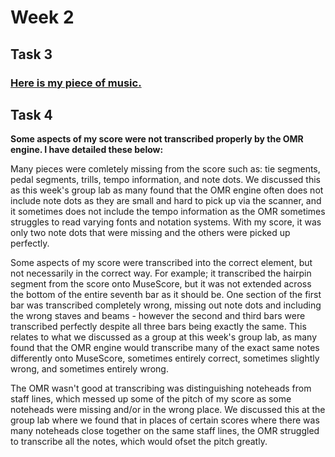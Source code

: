 # Week 2 

## Task 3 
### [Here is my piece of music.](myscore.mscz)

## Task 4 

<b>Some aspects of my score were not transcribed properly by the OMR engine. I have detailed these below:</b>

Many pieces were comletely missing from the score such as: tie segments, pedal segments, trills, tempo information, and note dots.  We discussed this as this week's group lab as many found that the OMR engine often does not include note dots as they are small and hard to pick up via the scanner, and it sometimes does not include the tempo information as the OMR sometimes struggles to read varying fonts and notation systems. With my score, it was only two note dots that were missing and the others were picked up perfectly.

Some aspects of my score were transcribed into the correct element, but not necessarily in the correct way. For example; it transcribed the hairpin segment from the score onto MuseScore, but it was not extended across the bottom of the entire seventh bar as it should be. One section of the first bar was transcribed completely wrong, missing out note dots and including the wrong staves and beams - however the second and third bars were transcribed perfectly despite all three bars being exactly the same. This relates to what we discussed as a group at this week's group lab, as many found that the OMR engine would transcribe many of the exact same notes differently onto MuseScore, sometimes entirely correct, sometimes slightly wrong, and sometimes entirely wrong. 

The OMR wasn't good at transcribing was distinguishing noteheads from staff lines, which messed up some of the pitch of my score as some noteheads were missing and/or in the wrong place. We discussed this at the group lab where we found that in places of certain scores where there was many noteheads close together on the same staff lines, the OMR struggled to transcribe all the notes, which would ofset the pitch greatly. 
